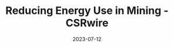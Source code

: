 ---
category:
- .nan
date: 2023-07-12
keyword_suggestion: ubuntu install docker
post_inspiration: https://www.csrwire.com/press_releases/777576-reducing-energy-use-mining
silot_terms: digital automation
title: Reducing Energy Use in Mining - CSRwire
---